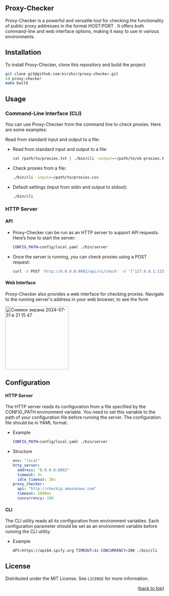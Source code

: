 ## Proxy-Checker

Proxy-Checker is a powerful and versatile tool for checking the functionality of public proxy addresses in the format HOST:PORT
. It offers both command-line and web interface options, making it easy to use in various environments.


## Installation
To install Proxy-Checker, clone this repository and build the project:
  ```sh
git clone git@github.com:kirzhir/proxy-checker.git
cd proxy-checker
make build
  ```

## Usage
### Command-Line Interface (CLI)

You can use Proxy-Checker from the command line to check proxies. Here are some examples:

Read from standard input and output to a file:
* Read from standard input and output to a file:
  ```sh
  cat /path/to/proxies.txt | ./bin/cli -output=~/path/to/ok-proxies.txt
  ```
* Check proxies from a file:
  ```sh
  ./bin/cli -input=~/path/to/proxies.csv
  ```
* Default settings (input from stdin and output to stdout):
  ```sh
  ./bin/cli
  ```

### HTTP Server

#### API

* Proxy-Checker can be run as an HTTP server to support API requests. Here’s how to start the server:
  ```sh
  CONFIG_PATH=config/local.yaml ./bin/server
  ```
* Once the server is running, you can check proxies using a POST request:
  ```sh
  curl -X POST 'http://0.0.0.0:8082/api/v1/check' -d '["127.0.0.1:1234", "192.168.0.0:321"]'
  ```

#### Web Interface

Proxy-Checker also provides a web interface for checking proxies. Navigate to the running server's address in your web browser,  to see the form 

<img width="200" alt="Снимок экрана 2024-07-31 в 21 15 47" src="https://github.com/user-attachments/assets/29159d78-8e2e-44be-acc8-9191f1407285">


## Configuration

#### HTTP Server

The HTTP server reads its configuration from a file specified by the CONFIG_PATH environment variable. You need to set this variable to the path of your configuration file before running the server. The configuration file should be in YAML format.
* Example
  ```sh
  CONFIG_PATH=config/local.yaml ./bin/server
  ```
* Structure
  ```yaml
  env: "local"
  http_server:
    address: "0.0.0.0:8082"
    timeout: 4s
    idle_timeout: 30s
  proxy_checker:
    api: "http://checkip.amazonaws.com"
    timeout: 1800ms
    concurrency: 100
  ```

#### CLI

The CLI utility reads all its configuration from environment variables. Each configuration parameter should be set as an environment variable before running the CLI utility.
* Example
  ```sh
  API=https://api64.ipify.org TIMEOUT=1s CONCURRENCY=200 ./bin/cli
  ```

<!-- LICENSE -->
## License

Distributed under the MIT License. See `LICENSE` for more information.

<p align="right">(<a href="#readme-top">back to top</a>)</p>
